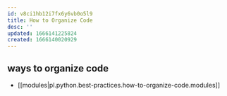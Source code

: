 ```yaml
---
id: v8ci1hb12i7fx6y6vb0o5l9
title: How to Organize Code
desc: ''
updated: 1666141225824
created: 1666140020929
---
```

## ways to organize code
- [[modules|pl.python.best-practices.how-to-organize-code.modules]] 
